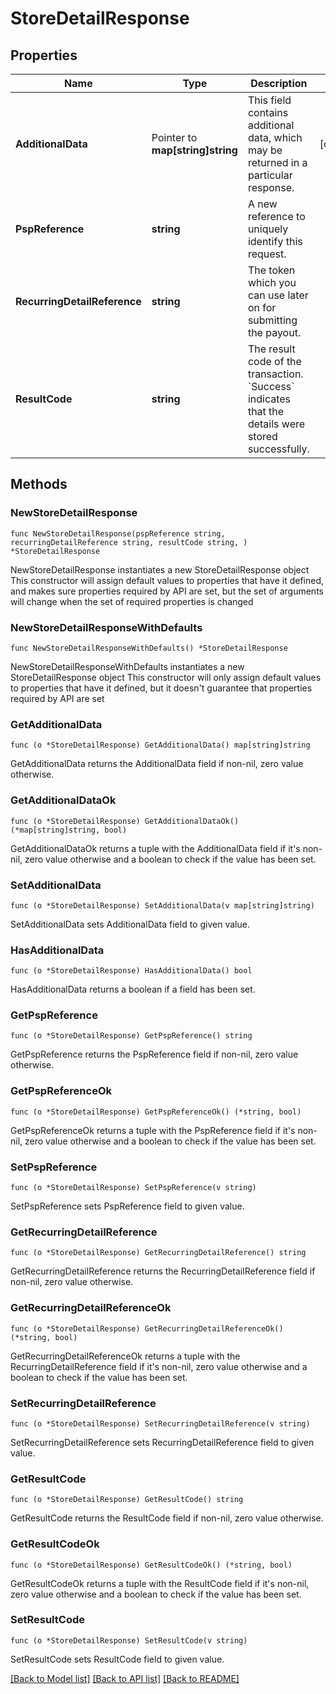 # StoreDetailResponse

## Properties

Name | Type | Description | Notes
------------ | ------------- | ------------- | -------------
**AdditionalData** | Pointer to **map[string]string** | This field contains additional data, which may be returned in a particular response. | [optional] 
**PspReference** | **string** | A new reference to uniquely identify this request. | 
**RecurringDetailReference** | **string** | The token which you can use later on for submitting the payout. | 
**ResultCode** | **string** | The result code of the transaction. &#x60;Success&#x60; indicates that the details were stored successfully. | 

## Methods

### NewStoreDetailResponse

`func NewStoreDetailResponse(pspReference string, recurringDetailReference string, resultCode string, ) *StoreDetailResponse`

NewStoreDetailResponse instantiates a new StoreDetailResponse object
This constructor will assign default values to properties that have it defined,
and makes sure properties required by API are set, but the set of arguments
will change when the set of required properties is changed

### NewStoreDetailResponseWithDefaults

`func NewStoreDetailResponseWithDefaults() *StoreDetailResponse`

NewStoreDetailResponseWithDefaults instantiates a new StoreDetailResponse object
This constructor will only assign default values to properties that have it defined,
but it doesn't guarantee that properties required by API are set

### GetAdditionalData

`func (o *StoreDetailResponse) GetAdditionalData() map[string]string`

GetAdditionalData returns the AdditionalData field if non-nil, zero value otherwise.

### GetAdditionalDataOk

`func (o *StoreDetailResponse) GetAdditionalDataOk() (*map[string]string, bool)`

GetAdditionalDataOk returns a tuple with the AdditionalData field if it's non-nil, zero value otherwise
and a boolean to check if the value has been set.

### SetAdditionalData

`func (o *StoreDetailResponse) SetAdditionalData(v map[string]string)`

SetAdditionalData sets AdditionalData field to given value.

### HasAdditionalData

`func (o *StoreDetailResponse) HasAdditionalData() bool`

HasAdditionalData returns a boolean if a field has been set.

### GetPspReference

`func (o *StoreDetailResponse) GetPspReference() string`

GetPspReference returns the PspReference field if non-nil, zero value otherwise.

### GetPspReferenceOk

`func (o *StoreDetailResponse) GetPspReferenceOk() (*string, bool)`

GetPspReferenceOk returns a tuple with the PspReference field if it's non-nil, zero value otherwise
and a boolean to check if the value has been set.

### SetPspReference

`func (o *StoreDetailResponse) SetPspReference(v string)`

SetPspReference sets PspReference field to given value.


### GetRecurringDetailReference

`func (o *StoreDetailResponse) GetRecurringDetailReference() string`

GetRecurringDetailReference returns the RecurringDetailReference field if non-nil, zero value otherwise.

### GetRecurringDetailReferenceOk

`func (o *StoreDetailResponse) GetRecurringDetailReferenceOk() (*string, bool)`

GetRecurringDetailReferenceOk returns a tuple with the RecurringDetailReference field if it's non-nil, zero value otherwise
and a boolean to check if the value has been set.

### SetRecurringDetailReference

`func (o *StoreDetailResponse) SetRecurringDetailReference(v string)`

SetRecurringDetailReference sets RecurringDetailReference field to given value.


### GetResultCode

`func (o *StoreDetailResponse) GetResultCode() string`

GetResultCode returns the ResultCode field if non-nil, zero value otherwise.

### GetResultCodeOk

`func (o *StoreDetailResponse) GetResultCodeOk() (*string, bool)`

GetResultCodeOk returns a tuple with the ResultCode field if it's non-nil, zero value otherwise
and a boolean to check if the value has been set.

### SetResultCode

`func (o *StoreDetailResponse) SetResultCode(v string)`

SetResultCode sets ResultCode field to given value.



[[Back to Model list]](../README.md#documentation-for-models) [[Back to API list]](../README.md#documentation-for-api-endpoints) [[Back to README]](../README.md)


